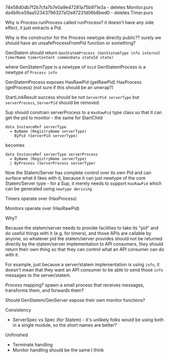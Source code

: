 74e58d0db7f2b7cfa7b7e0a9e47281a75b971e3a - deletes Monitor.purs
da4b9ce59aa52343796327a12e87231d06b8bed0 - deletes Timer.purs


Why is Process.runProcess called runProcess? it doesn't have any side effect, it just extracts a Pid.


Why is the constructor for the Process newtype directly public?? surely we should have an unsafeProcessFromPid function or something?







GenStatem should return
  `GenStatemProcess (GenStatemType info internal timerName timerContent commonData stateId state)`

  where
    GenStatemType is a newtype of `Void`
    GenStatemProcess is a newtype of `Process info`

GenStatemProcess exposes
  HasRawPid (getRawPid)
  HasProcess (getProcess) (not sure if this should be an unwrap?)

StartLinkResult success should be not `ServerPid serverType` but `serverProcess`, `ServerPid` should be removed.


Sup should constrain serverProcess to a `HasRawPid` type class so that it can get the pid to monitor - the same for StartChild

```
data InstanceRef serverType
  = ByName (RegistryName serverType)
    ByPid (ServerPid serverType)
```

becomes

```
data InstanceRef serverType serverProcess
  = ByName (RegistryName serverType)
  | ByProcess (ServerProcess serverType)
```

Now the Statem/Server has complete control over its own Pid and can surface what it likes with it, because it can
  just newtype of the core Statem/Server type - for a Sup, it merely needs to support `HasRawPid` which can be
  generated using `newtype deriving`



Timers operate over (HasProcess)


Monitors operate over (HasRawPid)



Why?


Because the statem/server needs to provide facilities to take its "pid" and do useful things with it (e.g. for timers), and
those APIs are callable by anyone, so whatever pid the statem/server provides should not be returned directly
by the statem/server implementation to API consumers, they should return their own thing so that they can
control what an API consumer can do with it.

For example, just because a server/statem implementation is using `info`, it doesn't mean that they want
an API consumer to be able to send those `info` messages to the server/statem.






Process mapping? spawn a small process that receives messages, transforms them, and forwards them?


Should GenStatem/GenServer expose their own monitor functions?





Consistency
  - ServerSpec vs Spec (for Statem) - it's unlikely folks would be using both in a single module, so the short names are better?



Unfinished
  - Terminate handling
  - Monitor handling should be the same I think


